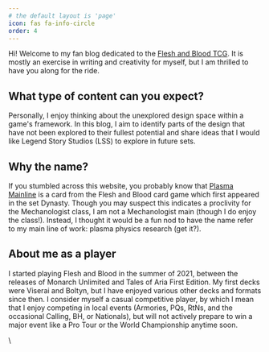 ```yaml
---
# the default layout is 'page'
icon: fas fa-info-circle
order: 4
---
```


Hi! Welcome to my fan blog dedicated to the [Flesh and Blood TCG](https://fabtcg.com). It is mostly an exercise in writing and creativity for myself, but I am thrilled to have you along for the ride.

## What type of content can you expect?
Personally, I enjoy thinking about the unexplored design space within a game's framework. In this blog, I aim to identify parts of the design that have not been explored to their fullest potential and share ideas that I would like Legend Story Studios (LSS) to explore in future sets.

## Why the name?
If you stumbled across this website, you probably know that [Plasma Mainline](https://dhhim4ltzu1pj.cloudfront.net/media/images/DYN093.width-450.format-webp.webp) is a card from the Flesh and Blood card game which first appeared in the set Dynasty. Though you may suspect this indicates a proclivity for the Mechanologist class, I am not a Mechanologist main (though I do enjoy the class!). Instead, I thought it would be a fun nod to have the name refer to my main line of work: plasma physics research (get it?).

## About me as a player
I started playing Flesh and Blood in the summer of 2021, between the releases of Monarch Unlimited and Tales of Aria First Edition. My first decks were Viserai and Boltyn, but I have enjoyed various other decks and formats since then. I consider myself a casual competitive player, by which I mean that I enjoy competing in local events (Armories, PQs, RtNs, and the occasional Calling, BH, or Nationals), but will not actively prepare to win a major event like a Pro Tour or the World Championship anytime soon.

\
<script type='text/javascript' src='https://storage.ko-fi.com/cdn/widget/Widget_2.js'></script><script type='text/javascript'>kofiwidget2.init('Support Me on Ko-fi', '#29abe0', 'I2I5V27QH');kofiwidget2.draw();</script> 